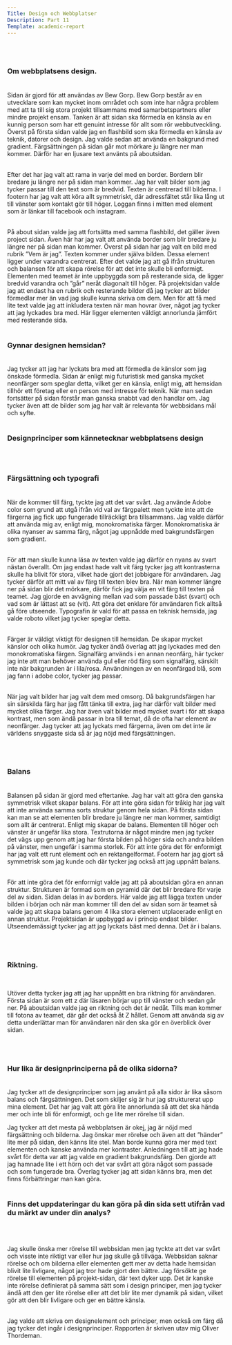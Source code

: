 ```yaml
---
Title: Design och Webbplatser 
Description: Part 11
Template: academic-report
---
```


<br><br>


### Om webbplatsens design. <br><br>

Sidan är gjord för att användas av Bew Gorp. Bew Gorp består av en utvecklare som kan mycket inom området och som inte har några problem med att ta till sig stora projekt tillsammans med samarbetspartners eller mindre projekt ensam. Tanken är att sidan ska förmedla en känsla av en kunnig person som har ett genuint intresse för allt som rör webbutveckling. 
Överst på första sidan valde jag en flashbild som ska förmedla en känsla av teknik, datorer och design. Jag valde sedan att använda en bakgrund med gradient. Färgsättningen på sidan går mot mörkare ju längre ner man kommer. Därför har en ljusare text använts på aboutsidan. <br><br>

Efter det har jag valt att rama in varje del med en border. Bordern blir bredare ju längre ner på sidan man kommer. Jag har valt bilder som jag tycker passar till den text som är bredvid. Texten är centrerad till bilderna. I footern har jag valt att köra allt symmetriskt, där adressfältet står lika lång ut till vänster som kontakt gör till höger. Loggan finns i mitten med element som är länkar till facebook och instagram. <br><br>

På about sidan valde jag att fortsätta med samma flashbild, det gäller även project sidan. Även här har jag valt att använda border som blir bredare ju längre ner på sidan man kommer. Överst på sidan har jag valt en bild med rubrik ”Vem är jag”. Texten kommer under själva bilden. Dessa element ligger under varandra centrerat. Efter det valde jag att gå ifrån strukturen och balansen för att skapa rörelse för att det inte skulle bli enformigt. Elementen med teamet är inte uppbyggda som på resterande sida, de ligger bredvid varandra och ”går” neråt diagonalt till höger. 
På projektsidan valde jag att endast ha en rubrik och resterande bilder då jag tycker att bilder förmedlar mer än vad jag skulle kunna skriva om dem. Men för att få med lite text valde jag att inkludera texten när man hovrar över, något jag tycker att jag lyckades bra med. Här ligger elementen väldigt annorlunda jämfört med resterande sida. 
<br><br>

### Gynnar designen hemsidan?  <br><br>

Jag tycker att jag har lyckats bra med att förmedla de känslor som jag önskade förmedla.  Sidan är enligt mig futuristisk med ganska mycket neonfärger som speglar detta, vilket ger en känsla, enligt mig, att hemsidan tillhör ett företag eller en person med intresse för teknik. När man sedan fortsätter på sidan förstår man ganska snabbt vad den handlar om. Jag tycker även att de bilder som jag har valt är relevanta för webbsidans mål och syfte. <br><br>


### Designprinciper som kännetecknar webbplatsens design
<br><br>

### Färgsättning och typografi <br><br>

När de kommer till färg, tyckte jag att det var svårt. Jag använde Adobe color som grund att utgå ifrån vid val av färgpalett men tyckte inte att de färgerna jag fick upp fungerade tillräckligt bra tillsammans. Jag valde därför att använda mig av, enligt mig, monokromatiska färger. Monokromatiska är olika nyanser av samma färg, något jag uppnådde med bakgrundsfärgen som gradient. <br><br>

För att man skulle kunna läsa av texten valde jag därför en nyans av svart nästan överallt. Om jag endast hade valt vit färg tycker jag att kontrasterna skulle ha blivit för stora, vilket hade gjort det jobbigare för användaren. Jag tycker därför att mitt val av färg till texten blev bra. När man kommer längre ner på sidan blir det mörkare, därför fick jag välja en vit färg till texten på teamet. Jag gjorde en avvägning mellan vad som passade bäst (svart) och vad som är lättast att se (vit). Att göra det enklare för användaren fick alltså gå före utseende. Typografin är vald för att passa en teknisk hemsida, jag valde roboto vilket jag tycker speglar detta. <br><br>

Färger är väldigt viktigt för designen till hemsidan. De skapar mycket känslor och olika humör. Jag tycker ändå överlag att jag lyckades med den monokromatiska färgen. Signalfärg används i en annan neonfärg, här tycker jag inte att man behöver använda gul eller röd färg som signalfärg, särskilt inte när bakgrunden är i lila/rosa. Användningen av en neonfärgad blå, som jag fann i adobe color, tycker jag passar. <br><br>

När jag valt bilder har jag valt dem med omsorg. Då bakgrundsfärgen har sin särskilda färg har jag fått tänka till extra, jag har därför valt bilder med mycket olika färger. Jag har även valt bilder med mycket svart i för att skapa kontrast, men som ändå passar in bra till temat, då de ofta har element av neonfärger. 
Jag tycker att jag lyckats med färgerna, även om det inte är världens snyggaste sida så är jag nöjd med färgsättningen. 

<br><br>

### Balans<br> <br>

Balansen på sidan är gjord med eftertanke. Jag har valt att göra den ganska symmetrisk vilket skapar balans. För att inte göra sidan för tråkig har jag valt att inte använda samma sorts struktur genom hela sidan. På första sidan kan man se att elementen blir bredare ju längre ner man kommer, samtidigt som allt är centrerat. Enligt mig skapar de balans. Elementen till höger och vänster är ungefär lika stora. Textrutorna är något mindre men jag tycker det vägs upp genom att jag har första bilden på höger sida och andra bilden på vänster, men ungefär i samma storlek. För att inte göra det för enformigt har jag valt ett runt element och en rektangelformat. Footern har jag gjort så symmetrisk som jag kunde och där tycker jag också att jag uppnått balans. <br><br>

För att inte göra det för enformigt valde jag att på aboutsidan göra en annan struktur. Strukturen är formad som en pyramid där det blir bredare för varje del av sidan. Sidan delas in av borders. Här valde jag att lägga texten under bilden i början och när man kommer till den del av sidan som är teamet så valde jag att skapa balans genom 4 lika stora element utplacerade enligt en annan struktur.
Projektsidan är uppbyggd av i princip endast bilder. Utseendemässigt tycker jag att jag lyckats bäst med denna. Det är i balans.

<br><br>

### Riktning. 
<br>

Utöver detta tycker jag att jag har uppnått en bra riktning för användaren. Första sidan är som ett z där läsaren börjar upp till vänster och sedan går ner. På aboutsidan valde jag en riktning och det är nedåt. Tills man kommer till fotona av teamet, där går det också åt Z hållet. Genom att använda sig av detta underlättar man för användaren när den ska gör en överblick över sidan. 

<br><br>

### Hur lika är designprinciperna på de olika sidorna?  <br><br>
Jag tycker att de designprinciper som jag använt på alla sidor är lika såsom balans och färgsättningen. Det som skiljer sig är hur jag strukturerat upp mina element. Det har jag valt att göra lite annorlunda så att det ska hända mer och inte bli för enformigt, och ge lite mer rörelse till sidan.<br>

Jag tycker att det mesta på webbplatsen är okej, jag är nöjd med färgsättning och bilderna. Jag önskar mer rörelse och även att det ”händer” lite mer på sidan, den känns lite stel. Man borde kunna göra mer med text elementen och kanske använda mer kontraster. Anledningen till att jag hade svårt för detta var att jag valde en gradient bakgrundsfärg. Den gjorde att jag hamnade lite i ett hörn och det var svårt att göra något som passade och som fungerade bra. Överlag tycker jag att sidan känns bra, men det finns förbättringar man kan göra.
<br><br>

### Finns det uppdateringar du kan göra på din sida sett utifrån vad du märkt av under din analys?
<br><br>

Jag skulle önska mer rörelse till webbsidan men jag tyckte att det var svårt och visste inte riktigt var eller hur jag skulle gå tillväga. Webbsidan saknar rörelse och om bilderna eller elementen gett mer av detta hade hemsidan blivit lite livligare, något jag tror hade gjort den bättre. Jag försökte ge rörelse till elementen på projekt-sidan, där text dyker upp. Det är kanske inte rörelse definierat på samma sätt som i design principer, men jag tycker ändå att den ger lite rörelse eller att det blir lite mer dynamik på sidan, vilket gör att den blir livligare och ger en bättre känsla. 
<br><br>

Jag valde att skriva om designelement och principer, men också om färg då jag tycker det ingår i designprinciper.
Rapporten är skriven utav mig Oliver Thordeman.
